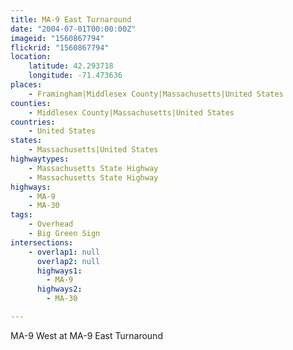 ```yaml
---
title: MA-9 East Turnaround
date: "2004-07-01T00:00:00Z"
imageid: "1560867794"
flickrid: "1560867794"
location:
    latitude: 42.293718
    longitude: -71.473636
places:
    - Framingham|Middlesex County|Massachusetts|United States
counties:
    - Middlesex County|Massachusetts|United States
countries:
    - United States
states:
    - Massachusetts|United States
highwaytypes:
    - Massachusetts State Highway
    - Massachusetts State Highway
highways:
    - MA-9
    - MA-30
tags:
    - Overhead
    - Big Green Sign
intersections:
    - overlap1: null
      overlap2: null
      highways1:
        - MA-9
      highways2:
        - MA-30

---
```

MA-9 West at MA-9 East Turnaround